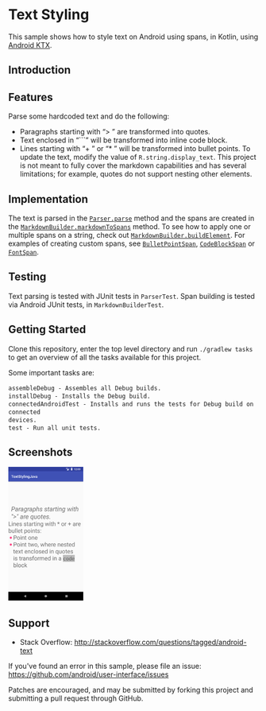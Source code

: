 Text Styling
============
This sample shows how to style text on Android using spans, in Kotlin, using [Android KTX](https://github.com/android/android-ktx).

Introduction
------------
## Features
Parse some hardcoded text and do the following:
* Paragraphs starting with “> ” are transformed into quotes.
* Text enclosed in “```” will be transformed into inline code block.
* Lines starting with “+ ” or “* ” will be transformed into bullet points.
To update the text, modify the value of `R.string.display_text`.
This project is not meant to fully cover the markdown capabilities and has several limitations; for example, quotes do not support nesting other elements.

## Implementation
The text is parsed in the [`Parser.parse`](https://github.com/googlesamples/android-text/blob/master/TextStyling-Kotlin/app/src/main/java/com/android/example/text/styling/parser/Parser.kt#L42) method and the spans are created in the [`MarkdownBuilder.markdownToSpans`](https://github.com/googlesamples/android-text/blob/master/TextStyling-Kotlin/app/src/main/java/com/android/example/text/styling/renderer/MarkdownBuilder.kt#L43) method.
To see how to apply one or multiple spans on a string, check out [`MarkdownBuilder.buildElement`](https://github.com/googlesamples/android-text/blob/master/TextStyling-Kotlin/app/src/main/java/com/android/example/text/styling/renderer/MarkdownBuilder.kt#L53). For examples of creating custom spans, see [`BulletPointSpan`](https://github.com/googlesamples/android-text/blob/master/TextStyling-Kotlin/app/src/main/java/com/android/example/text/styling/renderer/spans/BulletPointSpan.kt), [`CodeBlockSpan`](https://github.com/googlesamples/android-text/blob/master/TextStyling-Kotlin/app/src/main/java/com/android/example/text/styling/renderer/spans/CodeBlockSpan.kt) or [`FontSpan`](https://github.com/googlesamples/android-text/blob/master/TextStyling-Kotlin/app/src/main/java/com/android/example/text/styling/renderer/spans/FontSpan.kt).

## Testing
Text parsing is tested with JUnit tests in `ParserTest`. Span building is tested via Android JUnit tests, in `MarkdownBuilderTest`.


Getting Started
---------------

Clone this repository, enter the top level directory and run `./gradlew tasks`
to get an overview of all the tasks available for this project.

Some important tasks are:

```
assembleDebug - Assembles all Debug builds.
installDebug - Installs the Debug build.
connectedAndroidTest - Installs and runs the tests for Debug build on connected
devices.
test - Run all unit tests.
```

Screenshots
-----------
<img src="./screenshots/main_activity.png" width="30%" />

Support
-------
- Stack Overflow: http://stackoverflow.com/questions/tagged/android-text

If you've found an error in this sample, please file an issue:
https://github.com/android/user-interface/issues

Patches are encouraged, and may be submitted by forking this project and
submitting a pull request through GitHub.
